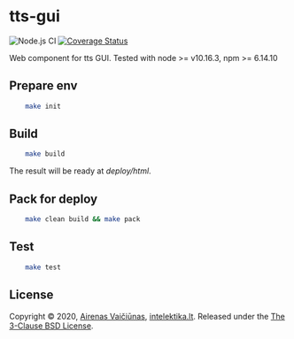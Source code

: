 # tts-gui

![Node.js CI](https://github.com/airenas/tts-gui/workflows/Node.js%20CI/badge.svg) [![Coverage Status](https://coveralls.io/repos/github/airenas/tts-gui/badge.svg)](https://coveralls.io/github/airenas/tts-gui)

Web component for tts GUI. Tested with node >= v10.16.3, npm >= 6.14.10

## Prepare env

```bash
    make init
```

## Build

```bash
    make build
```

The result will be ready at *deploy/html*.

## Pack for deploy

```bash
    make clean build && make pack
```

## Test

```bash
    make test
```

## License

Copyright © 2020, [Airenas Vaičiūnas](https://github.com/airenas), [intelektika.lt](http://intelektika.lt).
Released under the [The 3-Clause BSD License](LICENSE).
